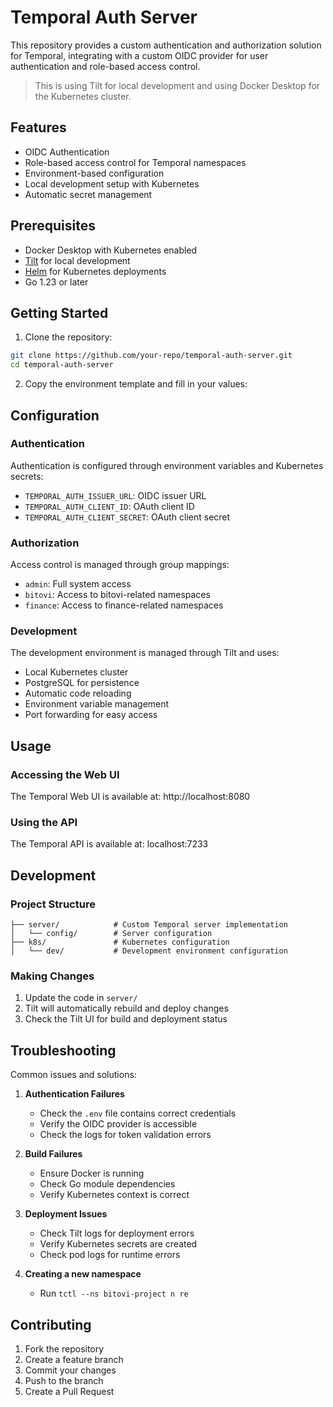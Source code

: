 # Temporal Auth Server

This repository provides a custom authentication and authorization solution for Temporal, integrating with a custom OIDC provider for user authentication and role-based access control.

> This is using Tilt for local development and using Docker Desktop for the Kubernetes cluster.


## Features

- OIDC Authentication
- Role-based access control for Temporal namespaces
- Environment-based configuration
- Local development setup with Kubernetes
- Automatic secret management

## Prerequisites

- Docker Desktop with Kubernetes enabled
- [Tilt](https://tilt.dev/) for local development
- [Helm](https://helm.sh/) for Kubernetes deployments
- Go 1.23 or later

## Getting Started

1. Clone the repository:
```bash
git clone https://github.com/your-repo/temporal-auth-server.git
cd temporal-auth-server
```

2. Copy the environment template and fill in your values:

## Configuration

### Authentication

Authentication is configured through environment variables and Kubernetes secrets:

- `TEMPORAL_AUTH_ISSUER_URL`: OIDC issuer URL
- `TEMPORAL_AUTH_CLIENT_ID`: OAuth client ID
- `TEMPORAL_AUTH_CLIENT_SECRET`: OAuth client secret

### Authorization

Access control is managed through group mappings:

- `admin`: Full system access
- `bitovi`: Access to bitovi-related namespaces
- `finance`: Access to finance-related namespaces

### Development

The development environment is managed through Tilt and uses:

- Local Kubernetes cluster
- PostgreSQL for persistence
- Automatic code reloading
- Environment variable management
- Port forwarding for easy access

## Usage

### Accessing the Web UI

The Temporal Web UI is available at: http://localhost:8080

### Using the API

The Temporal API is available at: localhost:7233

## Development

### Project Structure

```
├── server/            # Custom Temporal server implementation
│   └── config/        # Server configuration
├── k8s/               # Kubernetes configuration
│   └── dev/           # Development environment configuration
```

### Making Changes

1. Update the code in `server/`
2. Tilt will automatically rebuild and deploy changes
3. Check the Tilt UI for build and deployment status

## Troubleshooting

Common issues and solutions:

1. **Authentication Failures**
   - Check the `.env` file contains correct credentials
   - Verify the OIDC provider is accessible
   - Check the logs for token validation errors

2. **Build Failures**
   - Ensure Docker is running
   - Check Go module dependencies
   - Verify Kubernetes context is correct

3. **Deployment Issues**
   - Check Tilt logs for deployment errors
   - Verify Kubernetes secrets are created
   - Check pod logs for runtime errors

4. **Creating a new namespace**
   - Run `tctl --ns bitovi-project n re`

## Contributing

1. Fork the repository
2. Create a feature branch
3. Commit your changes
4. Push to the branch
5. Create a Pull Request


